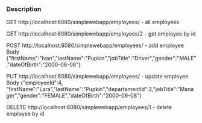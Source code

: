 ### Description



GET  http://localhost:8080/simplewebapp/employees/ - all employees

GET  http://localhost:8080/simplewebapp/employees/2   - get employee by id

POST http://localhost:8080/simplewebapp/employees/ - add employee
        Body 
        {"firstName":"Ivan","lastName":"Pupkin","jobTitle":"Driver","gender":"MALE","dateOfBirth":"2000-06-08"}

PUT  http://localhost:8080/simplewebapp/employees/  - update employee  
        Body
        {"employeeId":4, "firstName":"Lara","lastName":"Pupkin","departamentId":2,"jobTitle":"Manager","gender":"FEMALE","dateOfBirth":"2000-06-08"}
        
DELETE http://localhost:8080/simplewebapp/employees/1 - delete employee by id
        
        
        
  

